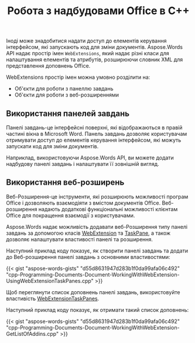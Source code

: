 ﻿---
title: Робота з надбудовами Office в C++
second_title: Aspose.Words для C++
articleTitle: Робота з надбудовами Office
linktitle: Робота з надбудовами Office
description: "Aspose.Words для C++ надає різні класи для роботи з надбудовами Office. Ви можете додати панель завдань через веб-розширення та налаштувати властивості панелі та розширення."
type: docs
weight: 50
url: /uk/cpp/work-with-office-add-ins/
timestamp: 2024-01-27-14-07-04
---

Іноді може знадобитися надати доступ до елементів керування інтерфейсом, які запускають код для зміни документів. Aspose.Words API надає простір імен `WebExtensions`, який надає різні класи для налаштування елементів та атрибутів, розширюючи словник XML для представлення доповнень Office.

WebExtensions простір імен можна умовно розділити на:

* Об'єкти для роботи з панеллю завдань
* Об'єкти для роботи з веб-розширеннями

## Використання панелей завдань

Панелі завдань-це інтерфейсні поверхні, які відображаються в правій частині вікна в Microsoft Word. Панель завдань дозволяє користувачам отримувати доступ до елементів керування інтерфейсом, які можуть запускати код для зміни документів.

Наприклад, використовуючи Aspose.Words API, ви можете додати надбудову панелі завдань і налаштувати її зовнішній вигляд.

## Використання веб-розширень

Веб-Розширення-це інструменти, які розширюють можливості програм Office і дозволяють взаємодіяти з вмістом документів Office. Веб-розширення надають додаткові функціональні можливості клієнтам Office для покращення взаємодії з користувачами.

Aspose.Words надає можливість додавати веб-Розширення типу панелі завдань за допомогою класів [WebExtension](https://reference.aspose.com/words/cpp/aspose.words.webextensions/webextension/) та [TaskPane](https://reference.aspose.com/words/cpp/aspose.words.webextensions/taskpane/), а також дозволяє налаштувати властивості панелі та розширення.

Наступний приклад коду показує, як створити панелі завдань та додати до Веб-розширення панелі завдань з основними властивостями:

{{< gist "aspose-words-gists" "d55d8631947d283b1f0da99afa06c492" "cpp-Programming-Documents-Document-WorkingWithWebExtension-UsingWebExtensionTaskPanes.cpp" >}}

Щоб переглянути список доповнень панелі завдань, використовуйте властивість [WebExtensionTaskPanes](https://reference.aspose.com/words/cpp/aspose.words/document/get_webextensiontaskpanes/).

Наступний приклад коду показує, як отримати такий список доповнень:

{{< gist "aspose-words-gists" "d55d8631947d283b1f0da99afa06c492" "cpp-Programming-Documents-Document-WorkingWithWebExtension-GetListOfAddins.cpp" >}}
